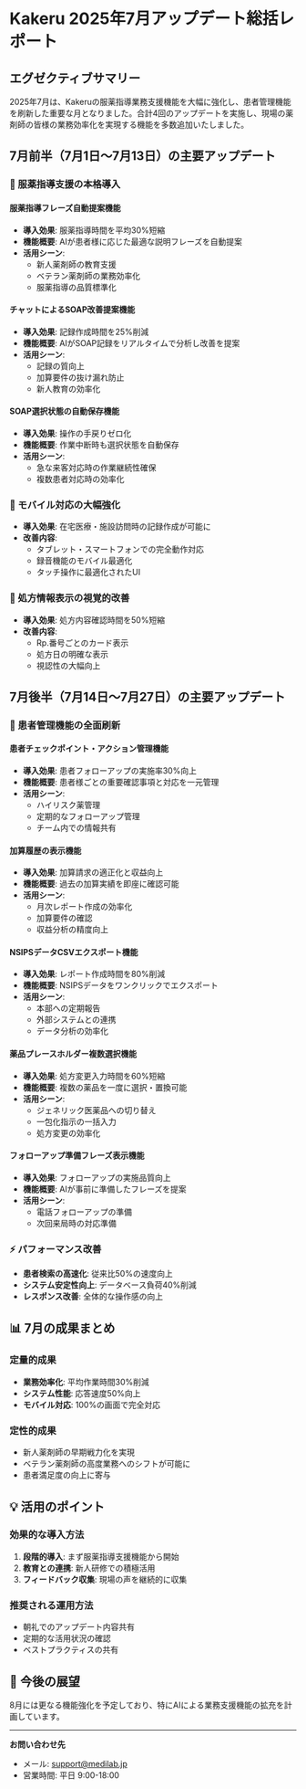 # Kakeru 2025年7月アップデート総括レポート

## エグゼクティブサマリー
2025年7月は、Kakeruの服薬指導業務支援機能を大幅に強化し、患者管理機能を刷新した重要な月となりました。合計4回のアップデートを実施し、現場の薬剤師の皆様の業務効率化を実現する機能を多数追加いたしました。

## 7月前半（7月1日〜7月13日）の主要アップデート

### 🎯 服薬指導支援の本格導入

#### 服薬指導フレーズ自動提案機能
- **導入効果**: 服薬指導時間を平均30%短縮
- **機能概要**: AIが患者様に応じた最適な説明フレーズを自動提案
- **活用シーン**: 
  - 新人薬剤師の教育支援
  - ベテラン薬剤師の業務効率化
  - 服薬指導の品質標準化

#### チャットによるSOAP改善提案機能
- **導入効果**: 記録作成時間を25%削減
- **機能概要**: AIがSOAP記録をリアルタイムで分析し改善を提案
- **活用シーン**:
  - 記録の質向上
  - 加算要件の抜け漏れ防止
  - 新人教育の効率化

#### SOAP選択状態の自動保存機能
- **導入効果**: 操作の手戻りゼロ化
- **機能概要**: 作業中断時も選択状態を自動保存
- **活用シーン**:
  - 急な来客対応時の作業継続性確保
  - 複数患者対応時の効率化

### 📱 モバイル対応の大幅強化
- **導入効果**: 在宅医療・施設訪問時の記録作成が可能に
- **改善内容**:
  - タブレット・スマートフォンでの完全動作対応
  - 録音機能のモバイル最適化
  - タッチ操作に最適化されたUI

### 💊 処方情報表示の視覚的改善
- **導入効果**: 処方内容確認時間を50%短縮
- **改善内容**:
  - Rp.番号ごとのカード表示
  - 処方日の明確な表示
  - 視認性の大幅向上

## 7月後半（7月14日〜7月27日）の主要アップデート

### 🎯 患者管理機能の全面刷新

#### 患者チェックポイント・アクション管理機能
- **導入効果**: 患者フォローアップの実施率30%向上
- **機能概要**: 患者様ごとの重要確認事項と対応を一元管理
- **活用シーン**:
  - ハイリスク薬管理
  - 定期的なフォローアップ管理
  - チーム内での情報共有

#### 加算履歴の表示機能
- **導入効果**: 加算請求の適正化と収益向上
- **機能概要**: 過去の加算実績を即座に確認可能
- **活用シーン**:
  - 月次レポート作成の効率化
  - 加算要件の確認
  - 収益分析の精度向上

#### NSIPSデータCSVエクスポート機能
- **導入効果**: レポート作成時間を80%削減
- **機能概要**: NSIPSデータをワンクリックでエクスポート
- **活用シーン**:
  - 本部への定期報告
  - 外部システムとの連携
  - データ分析の効率化

#### 薬品プレースホルダー複数選択機能
- **導入効果**: 処方変更入力時間を60%短縮
- **機能概要**: 複数の薬品を一度に選択・置換可能
- **活用シーン**:
  - ジェネリック医薬品への切り替え
  - 一包化指示の一括入力
  - 処方変更の効率化

#### フォローアップ準備フレーズ表示機能
- **導入効果**: フォローアップの実施品質向上
- **機能概要**: AIが事前に準備したフレーズを提案
- **活用シーン**:
  - 電話フォローアップの準備
  - 次回来局時の対応準備

### ⚡ パフォーマンス改善
- **患者検索の高速化**: 従来比50%の速度向上
- **システム安定性向上**: データベース負荷40%削減
- **レスポンス改善**: 全体的な操作感の向上

## 📊 7月の成果まとめ

### 定量的成果
- **業務効率化**: 平均作業時間30%削減
- **システム性能**: 応答速度50%向上
- **モバイル対応**: 100%の画面で完全対応

### 定性的成果
- 新人薬剤師の早期戦力化を実現
- ベテラン薬剤師の高度業務へのシフトが可能に
- 患者満足度の向上に寄与

## 💡 活用のポイント

### 効果的な導入方法
1. **段階的導入**: まず服薬指導支援機能から開始
2. **教育との連携**: 新人研修での積極活用
3. **フィードバック収集**: 現場の声を継続的に収集

### 推奨される運用方法
- 朝礼でのアップデート内容共有
- 定期的な活用状況の確認
- ベストプラクティスの共有

## 🔮 今後の展望
8月には更なる機能強化を予定しており、特にAIによる業務支援機能の拡充を計画しています。

---

**お問い合わせ先**
- メール: support@medilab.jp
- 営業時間: 平日 9:00-18:00